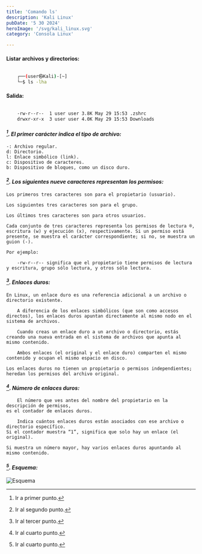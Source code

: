 ```yaml
---
title: 'Comando ls'
description: 'Kali Linux'
pubDate: '5 30 2024'
heroImage: '/svg/kali_linux.svg'
category: 'Consola Linux'

---
```


#### Listar archivos y directorios:

```bash

    ┌──(user㉿Kali)-[~]
    └─$ ls -lha

```
#### Salida:

```bash

    -rw-r--r--  1 user user 3.8K May 29 15:53 .zshrc
    drwxr-xr-x  3 user user 4.0K May 29 15:53 Downloads

```

#### <cite>[^1]. El primer carácter indica el tipo de archivo:</cite>

    -: Archivo regular.
    d: Directorio.
    l: Enlace simbólico (link).
    c: Dispositivo de caracteres.
    b: Dispositivo de bloques, como un disco duro.

#### <cite>[^2]. Los siguientes nueve caracteres representan los permisos:</cite>

    Los primeros tres caracteres son para el propietario (usuario).

    Los siguientes tres caracteres son para el grupo.

    Los últimos tres caracteres son para otros usuarios.

    Cada conjunto de tres caracteres representa los permisos de lectura ®, escritura (w) y ejecución (x), respectivamente. Si un permiso está presente, se muestra el carácter correspondiente; si no, se muestra un guion (-).
     
    Por ejemplo:

        -rw-r--r-- significa que el propietario tiene permisos de lectura y escritura, grupo sólo lectura, y otros sólo lectura.

#### <cite>[^3]. Enlaces duros:</cite>
    
    En Linux, un enlace duro es una referencia adicional a un archivo o directorio existente. 
    
        A diferencia de los enlaces simbólicos (que son como accesos directos), los enlaces duros apuntan directamente al mismo nodo en el sistema de archivos.

        Cuando creas un enlace duro a un archivo o directorio, estás creando una nueva entrada en el sistema de archivos que apunta al mismo contenido.

        Ambos enlaces (el original y el enlace duro) comparten el mismo contenido y ocupan el mismo espacio en disco.

    Los enlaces duros no tienen un propietario o permisos independientes; heredan los permisos del archivo original.

#### <cite>[^4]. Número de enlaces duros:<cite>
    
        El número que ves antes del nombre del propietario en la descripción de permisos,
    es el contador de enlaces duros.

        Indica cuántos enlaces duros están asociados con ese archivo o directorio específico.
    Si el contador muestra “1”, significa que solo hay un enlace (el original).
     
    Si muestra un número mayor, hay varios enlaces duros apuntando al mismo contenido.

#### <cite>[^5]. Esquema:<cite>

![Esquema](/astroblog/svg/ls.svg)


 [^1]: Ir a primer punto.
 [^2]: Ir al segundo punto. 
 [^3]: Ir al tercer punto.
 [^4]: Ir al cuarto punto.
 [^5]: Ir al cuarto punto.

